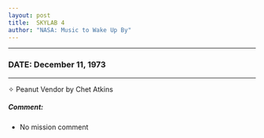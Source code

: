 ```yaml
---
layout: post
title:  SKYLAB 4
author: "NASA: Music to Wake Up By"
---
```


----
### DATE: December 11, 1973
----
✧ Peanut Vendor by Chet Atkins

##### Comment:
* No mission comment
